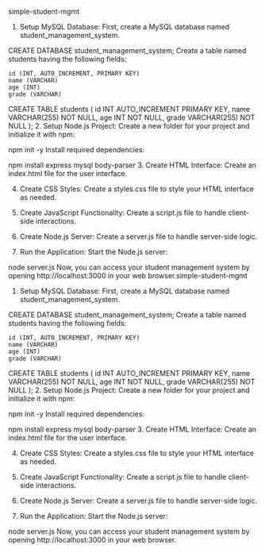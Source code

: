 simple-student-mgmt
1. Setup MySQL Database:
First, create a MySQL database named student_management_system.

CREATE DATABASE student_management_system;
Create a table named students having the following fields:

    id (INT, AUTO_INCREMENT, PRIMARY KEY)
    name (VARCHAR)
    age (INT)
    grade (VARCHAR)

CREATE TABLE students (
    id INT AUTO_INCREMENT PRIMARY KEY,
    name VARCHAR(255) NOT NULL,
    age INT NOT NULL,
    grade VARCHAR(255) NOT NULL
);
2. Setup Node.js Project:
Create a new folder for your project and initialize it with npm:

npm init -y
Install required dependencies:

npm install express mysql body-parser
3. Create HTML Interface:
Create an index.html file for the user interface.

4. Create CSS Styles:
Create a styles.css file to style your HTML interface as needed.

5. Create JavaScript Functionality:
Create a script.js file to handle client-side interactions.

6. Create Node.js Server:
Create a server.js file to handle server-side logic.

7. Run the Application:
Start the Node.js server:

node server.js
Now, you can access your student management system by opening http://localhost:3000 in your web browser.simple-student-mgmt
1. Setup MySQL Database:
First, create a MySQL database named student_management_system.

CREATE DATABASE student_management_system;
Create a table named students having the following fields:

    id (INT, AUTO_INCREMENT, PRIMARY KEY)
    name (VARCHAR)
    age (INT)
    grade (VARCHAR)

CREATE TABLE students (
    id INT AUTO_INCREMENT PRIMARY KEY,
    name VARCHAR(255) NOT NULL,
    age INT NOT NULL,
    grade VARCHAR(255) NOT NULL
);
2. Setup Node.js Project:
Create a new folder for your project and initialize it with npm:

npm init -y
Install required dependencies:

npm install express mysql body-parser
3. Create HTML Interface:
Create an index.html file for the user interface.

4. Create CSS Styles:
Create a styles.css file to style your HTML interface as needed.

5. Create JavaScript Functionality:
Create a script.js file to handle client-side interactions.

6. Create Node.js Server:
Create a server.js file to handle server-side logic.

7. Run the Application:
Start the Node.js server:

node server.js
Now, you can access your student management system by opening http://localhost:3000 in your web browser.
